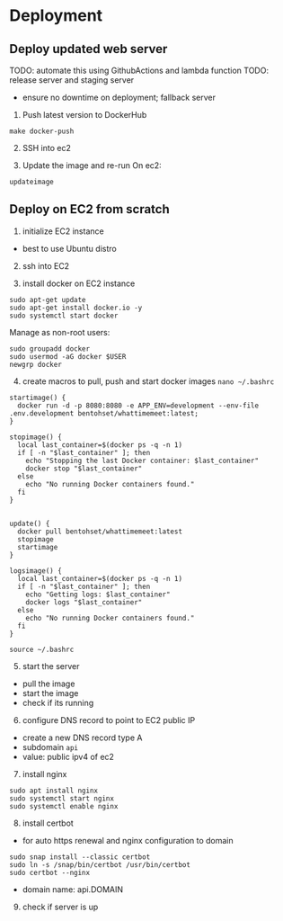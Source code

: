 # Deployment

## Deploy updated web server

TODO: automate this using GithubActions and lambda function
TODO: release server and staging server

- ensure no downtime on deployment; fallback server

1. Push latest version to DockerHub

```
make docker-push
```

2. SSH into ec2

3. Update the image and re-run
   On ec2:

```
updateimage
```

## Deploy on EC2 from scratch

1. initialize EC2 instance

- best to use Ubuntu distro

2. ssh into EC2

3. install docker on EC2 instance

```
sudo apt-get update
sudo apt-get install docker.io -y
sudo systemctl start docker
```

Manage as non-root users:

```
sudo groupadd docker
sudo usermod -aG docker $USER
newgrp docker
```

4. create macros to pull, push and start docker images
   `nano ~/.bashrc`

```
startimage() {
  docker run -d -p 8080:8080 -e APP_ENV=development --env-file .env.development bentohset/whattimemeet:latest;
}

stopimage() {
  local last_container=$(docker ps -q -n 1)
  if [ -n "$last_container" ]; then
    echo "Stopping the last Docker container: $last_container"
    docker stop "$last_container"
  else
    echo "No running Docker containers found."
  fi
}


update() {
  docker pull bentohset/whattimemeet:latest
  stopimage
  startimage
}

logsimage() {
  local last_container=$(docker ps -q -n 1)
  if [ -n "$last_container" ]; then
    echo "Getting logs: $last_container"
    docker logs "$last_container"
  else
    echo "No running Docker containers found."
  fi
}

```

`source ~/.bashrc`

5. start the server

- pull the image
- start the image
- check if its running

6. configure DNS record to point to EC2 public IP

- create a new DNS record type A
- subdomain `api`
- value: public ipv4 of ec2

7. install nginx

```
sudo apt install nginx
sudo systemctl start nginx
sudo systemctl enable nginx
```

8. install certbot

- for auto https renewal and nginx configuration to domain

```
sudo snap install --classic certbot
sudo ln -s /snap/bin/certbot /usr/bin/certbot
sudo certbot --nginx
```

- domain name: api.DOMAIN

9. check if server is up
